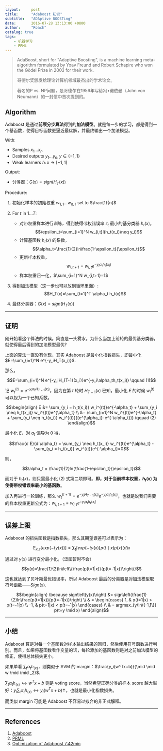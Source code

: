 ```yaml
---
layout:     post
title:      "Adaboost 初识"
subtitle:   "ADAptive BOOSTing" 
date:       2016-07-28 13:13:00 +0800
author:     "Roach"
catalog: true
tags:
    - 机器学习
    - PRML
---
```


> AdaBoost, short for "Adaptive Boosting", is a machine learning meta-algorithm formulated by Yoav Freund and Robert Schapire who won the Gödel Prize in 2003 for their work. 
>
> 哥德尔奖颁发给理论计算机领域最杰出的学术论文。
>
> 著名的P vs. NP问题，是哥德尔在1956年写给冯•诺依曼（John von Neumann）的一封信中首次提到的。

## Algorithm

Adaboost 是通过**前项分步算法**得到的**加法模型**。就是每一步的学习，都是得到一个基函数，使得目标函数更逼近最优解，并最终输出一个加法模型。

With:

* Samples $x_1 \dots x_n$
* Desired outputs $y_1 \dots y_n, y \in \{-1, 1\}$
* Weak learners $h\colon x \rightarrow [-1, 1]$

Output:

* 分类器：$G(x)=sign(H_T(x))$

Procedure:

1. 初始化样本的初始权重 $w_{1,1} \dots w_{n,1}$ set to $\frac{1}{n}$

2. For $t$ in $1 \dots T$:
    + 对带权重样本进行训练，得到使得带权错误率 $\epsilon_t$ 最小的基分类器 $h_t(x)$，
    $$\epsilon_t=\sum_{i=1}^N w_{i,t}I(h_t(x_i)\neq y_i)$$
    + 计算基函数 $h_t(x)$ 的系数，
    $$\alpha_t=\frac{1}{2}ln\frac{1-\epsilon_t}{\epsilon_t}$$
    + 更新样本权重，
    $$w_{i,t+1}=w_{i,t}e^{-y_i\alpha_th_t(x_i)}$$
    + 样本权重归一化，$\sum_{i=1}^N w_{i,t+1}=1$
    
3. 得到加法模型（这一步也可以放到循环里面）:
    $$H_T(x)=\sum_{t=1}^T \alpha_t h_t(x)$$

4. 最终分类器：$G(x)=sign(H_T(x))$

---

## 证明

刚开始看这个算法的时候，简直是一头雾水。为什么当加上前轮的最优基分类器，就使得最后得到的加法模型最优?

上面的算法一直没有体现，其实 Adaboost 是最小化指数损失，即最小化 $E=\sum_{i=1}^N e^{-y_iH_T(x_i)}$.

那么，

$$E=\sum_{i=1}^N e^{-y_iH_{T-1}(x_i)}e^{-y_i\alpha_th_t(x_i)} \qquad (1)$$

记 $w_t^{(t)}=e^{-y_i\alpha_tH_{T-1}(x_i)}$，因为在第 $t$ 轮时 $H_{T-1}(x)$ 已知，最小化 $E$ 的时候 $w_i^{(t)}$ 可以视为一个已知系数。

$$\begin{align}
E &= \sum_{y_i = h_t(x_i)} w_i^{(t)}e^{-\alpha_t} + \sum_{y_i \neq h_t(x_i)} w_i^{(t)}e^{\alpha_t} \\
&=  \sum_{i=1}^N w_i^{(t)}e^{-\alpha_t} + \sum_{y_i \neq h_t(x_i)} w_i^{(t)}({e^{\alpha_t}-e^{-\alpha_t}}) \qquad (2)
\end{align}$$

最小化 $E$，对 $\alpha_t$ 偏导为 $0$ 得，

$$\frac{d E}{d \alpha_t} = \sum_{y_i \neq h_t(x_i)} w_i^{(t)}e^{\alpha_t} - \sum_{y_i = h_t(x_i)} w_i^{(t)}e^{-\alpha_t}=0$$

则，

$$\alpha_t = \frac{1}{2}ln(\frac{1-\epsilon_t}{\epsilon_t})$$

而对于 $h_t(x)$，则只需最小化 $(2)$ 式第二项即可。**即，对于当前样本权重，$h_t(x)$ 为使得带权错误率最小的基函数**。

加入再进行一轮训练，那么 $w_t^{(t+1)}=e^{-y_iH_{T-1}(x_i)}e^{-y_i\alpha_th_t(x_i)}$，也就是说我们需要的样本权重更新公式为：$w_{i,t+1}=w_{i,t}e^{-y_i\alpha_th_t(x_i)}$

---

## 误差上限

Adaboost 的损失函数是指数损失，那么其期望误差可以表示为：

$$\mathbb{E}_{x,t}\left[exp\left\{-ty(x)\right\}\right]=\sum_t \int exp\left\{-ty(x)\right\}p(t\mid x)p(x) \mathrm(d)x$$

通过对 $y(x)$ 进行变分最小化，（泛函暂时不会）

$$y(x)=\frac{1}{2}ln\left\{\frac{p(t=1|x)}{p(t=-1|x)}\right\}$$

这也就达到了贝叶斯最优错误率，所以 Adaboost 最后的分类器是对加法模型取符号函数——$Sign(x)$.

$$\begin{align} 
\because sign\left(y(x)\right) &= sign\left(\frac{1}{2}ln\frac{p(t=1|x)}{p(t=-1|x)}\right) \\
& = \begin{cases} 
1,  & p(t=1|x) > p(t=-1|x) \\
-1, & p(t=1|x) < p(t=-1|x)
\end{cases} \\
& = argmax_{y\in\{-1,1\}} p(t=y \mid x)
\end{align}$$

---

## 小结

Adaboost 算是对每一个基函数对样本输出结果的回归，然后使用符号函数进行判别。而且，如果将基函数看作变量的话，每轮添加的基函数则是对之前加法模型的修正，使得总体损失更小。

如果单看 $\sum_t \alpha_t h_(x)$，则类似于 SVM 的 margin：$\frac{y_i(w^Tx+b)}{\mid \mid w \mid \mid _2}$.

$\sum_t \alpha_t h_(x) \longleftrightarrow w^Tx+b$ 则是 voting score，当然希望正确分类的样本 score 越大越好：$y_i\sum_t \alpha_t h_(x) \longleftrightarrow y_i(w^Tx+b)  \uparrow$，也就是最小化指数损失。

而类似 margin 可能是 Adaboost 不容易过拟合的非正式解释。

---

## References

1. [Adaboost](https://en.wikipedia.org/wiki/AdaBoost)
2. [PRML](prml.github.io)
3. [Optimization of Adaboost 7:42min](https://www.youtube.com/watch?v=lKkXrFVcZjs)